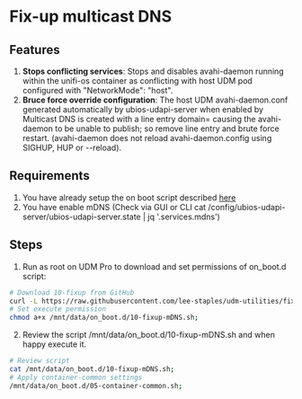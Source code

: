 #  Fix-up multicast DNS

## Features

1. **Stops conflicting services**: Stops and disables avahi-daemon running within the unifi-os container as conflicting with host UDM pod configured with "NetworkMode": "host".
2. **Bruce force override configuration**: The host UDM avahi-daemon.conf generated automatically by ubios-udapi-server when enabled by Multicast DNS is created with a line entry domain=<domain> causing the avahi-daemon to be unable to publish; so remove line entry and brute force restart. (avahi-daemon does not reload avahi-daemon.config using SIGHUP, HUP or --reload).

## Requirements

1. You have already setup the on boot script described [here](https://github.com/boostchicken/udm-utilities/tree/master/on-boot-script)
2. You have enable mDNS (Check via GUI or CLI cat /config/ubios-udapi-server/ubios-udapi-server.state | jq '.services.mdns')
  
## Steps

1. Run as root on UDM Pro to download and set permissions of on_boot.d script:
```sh
# Download 10-fixup from GitHub
curl -L https://raw.githubusercontent.com/lee-staples/udm-utilities/fixup-mDNS/10-fixup-mDNS.sh -o /mnt/data/on_boot.d/10-fixup-mDNS.sh;
# Set execute permission
chmod a+x /mnt/data/on_boot.d/10-fixup-mDNS.sh;
```
2. Review the script /mnt/data/on_boot.d/10-fixup-mDNS.sh and when happy execute it.
```sh
# Review script
cat /mnt/data/on_boot.d/10-fixup-mDNS.sh;
# Apply container-common settings
/mnt/data/on_boot.d/05-container-common.sh;
```
